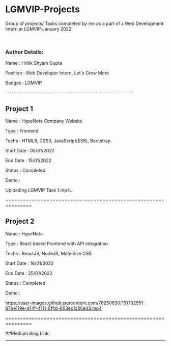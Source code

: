 # LGMVIP-Projects
Group of projects/ Tasks completed by me as a part of a Web Development Intern at LGMVIP January 2022

<br>

### Author Details:
<p>Name     : Hritik Shyam Gupta</p>
<p>Position : Web Developer Intern, Let's Grow More</p>
<p>Badges   : LGMVIP</p>
--------------------------------------------------------------


## Project 1
<p>Name       : HypeNota Company Website</p>
<p>Type       : Frontend </p>
<p>Techs      : HTML5, CSS3, JavaScript(ES6), Bootstrap.</p>
<p>Start Date : 05/01/2022</p>
<p>End Date   : 15/01/2022</p>
<p>Status     : Completed</p>
<p>Demo       :  </p>

Uploading LGMVIP Task 1.mp4…



===============================================================

## Project 2
<p>Name       : HypeNota</p>
<p>Type       : React based Frontend with API integration</p>
<p>Techs      : ReactJS, NodeJS, Materilize CSS</p>
<p>Start Date : 16/01/2022</p>
<p>End Date   : 25/01/2022</p>
<p>Status     : Completed</p>
<p>Demo       : </p>




https://user-images.githubusercontent.com/76250630/151702551-97be119e-d14f-4111-8f4d-663ec1c86ed3.mp4


===============================================================

##Medium Blog Link:



---------------------------------------------------------------

